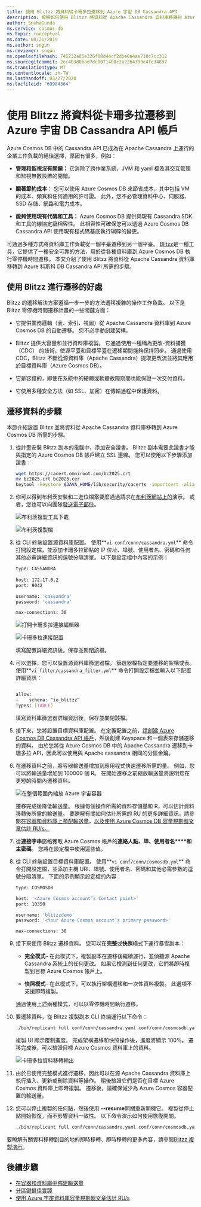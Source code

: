 ```yaml
---
title: 使用 Blitzz 將資料從卡珊多拉遷移到 Azure 宇宙 DB Cassandra API
description: 瞭解如何使用 Blitzz 將資料從 Apache Cassandra 資料庫移轉到 Azure 宇宙 DB Cassandra API。
author: SnehaGunda
ms.service: cosmos-db
ms.topic: conceptual
ms.date: 08/21/2019
ms.author: sngun
ms.reviewer: sngun
ms.openlocfilehash: 746232a85e326f08d44cf2dbe0a4ae718c7cc312
ms.sourcegitcommit: 2ec4b3d0bad7dc0071400c2a2264399e4fe34897
ms.translationtype: MT
ms.contentlocale: zh-TW
ms.lasthandoff: 03/27/2020
ms.locfileid: "69984364"
---
```

# <a name="migrate-data-from-cassandra-to-azure-cosmos-db-cassandra-api-account-using-blitzz"></a>使用 Blitzz 將資料從卡珊多拉遷移到 Azure 宇宙 DB Cassandra API 帳戶

Azure Cosmos DB 中的 Cassandra API 已成為在 Apache Cassandra 上運行的企業工作負載的絕佳選擇，原因有很多，例如： 

* **管理和監視沒有開銷：** 它消除了跨作業系統、JVM 和 yaml 檔及其交互管理和監視無數設置的開銷。

* **顯著節約成本：** 您可以使用 Azure Cosmos DB 來節省成本，其中包括 VM 的成本、頻寬和任何適用的許可證。 此外，您不必管理資料中心、伺服器、SSD 存儲、網路和電力成本。 

* **能夠使用現有代碼和工具：** Azure Cosmos DB 提供與現有 Cassandra SDK 和工具的線協定級相容性。 此相容性可確保您可以透過 Azure Cosmos DB Cassandra API 使用現有程式碼基底執行瑣碎的變更。

可通過多種方式將資料庫工作負載從一個平臺遷移到另一個平臺。 [Blitzz](https://www.blitzz.io)是一種工具，它提供了一種安全可靠的方法，用於從各種資料庫到 Azure Cosmos DB 執行零停機時間遷移。 本文介紹了使用 Blitzz 將資料從 Apache Cassandra 資料庫移轉到 Azure 科斯科 DB Cassandra API 所需的步驟。

## <a name="benefits-using-blitzz-for-migration"></a>使用 Blitzz 進行遷移的好處

Blitzz 的遷移解決方案遵循一步一步的方法遷移複雜的操作工作負載。 以下是 Blitzz 零停機時間遷移計畫的一些關鍵方面：

* 它提供業務邏輯（表、索引、視圖）從 Apache Cassandra 資料庫到 Azure Cosmos DB 的自動遷移。 您不必手動創建架構。

* Blitzz 提供大容量和並行資料庫複製。 它通過使用一種稱為更改-資料捕獲 （CDC） 的技術，使源平臺和目標平臺在遷移期間能夠保持同步。 通過使用 CDC，Blitzz 不斷從源資料庫（Apache Cassandra）提取更改流並將其應用於目標資料庫（Azure Cosmos DB）。

* 它是容錯的，即使在系統中的硬體或軟體故障期間也能保證一次交付資料。

* 它使用多種安全方法（如 SSL、加密）在傳輸過程中保護資料。

## <a name="steps-to-migrate-data"></a>遷移資料的步驟

本節介紹設置 Blitzz 並將資料從 Apache Cassandra 資料庫移轉到 Azure Cosmos DB 所需的步驟。

1. 從計畫安裝 Blitzz 副本的電腦中，添加安全證書。 Blitzz 副本需要此證書才能與指定的 Azure Cosmos DB 帳戶建立 SSL 連線。 您可以使用以下步驟添加證書：

   ```bash
   wget https://cacert.omniroot.com/bc2025.crt
   mv bc2025.crt bc2025.cer
   keytool -keystore $JAVA_HOME/lib/security/cacerts -importcert -alias bc2025ca -file bc2025.cer
   ```

1. 你可以得到布利茨安裝和二進位檔案要麼通過請求在[布利茨網站上的](https://www.blitzz.io)演示。 或者，您也可以向團隊[發送電子郵件](mailto:success@blitzz.io)。

   ![布利茨複製工具下載](./media/cassandra-migrate-cosmos-db-blitzz/blitzz-replicant-download.png)

   ![布利茨複製檔](./media/cassandra-migrate-cosmos-db-blitzz/replicant-files.png)

1. 從 CLI 終端設置源資料庫配置。 使用**`vi conf/conn/cassandra.yml`** 命令打開設定檔，並添加卡珊多拉節點的 IP 位址、埠號、使用者名、密碼和任何其他必需詳細資訊的逗號分隔清單。 以下是設定檔中內容的示例：

   ```bash
   type: CASSANDRA
  
   host: 172.17.0.2
   port: 9042

   username: 'cassandra'
   password: 'cassandra'

   max-connections: 30

   ```

   ![打開卡珊多拉連接編輯器](./media/cassandra-migrate-cosmos-db-blitzz/open-connection-editor-cassandra.png)

   ![卡珊多拉連接配置](./media/cassandra-migrate-cosmos-db-blitzz/cassandra-connection-configuration.png)

   填寫配置詳細資訊後，保存並關閉該檔。

1. 可以選擇，您可以設置源資料庫篩選器檔。 篩選器檔指定要遷移的架構或表。 使用**`vi filter/cassandra_filter.yml`** 命令打開設定檔並輸入以下配置詳細資訊：

   ```bash

   allow:
   -    schema: “io_blitzz”
   Types: [TABLE]
   ```

   填寫資料庫篩選器詳細資訊後，保存並關閉該檔。

1. 接下來，您將設置目標資料庫配置。 在定義配置之前，[請創建 Azure Cosmos DB Cassandra API 帳戶](create-cassandra-dotnet.md#create-a-database-account)，然後創建 Keyspace 和一個表來存儲遷移的資料。 由於您將從 Azure Cosmos DB 中的 Apache Cassandra 遷移到卡珊多拉 API，因此可以使用與 Apache cassandra 相同的分區金鑰。

1. 在遷移資料之前，將容器輸送量增加到應用程式快速遷移所需的量。 例如，您可以將輸送量增加到 100000 個 R。 在開始遷移之前縮放輸送量將説明您在更短的時間內遷移資料。

   ![在整個範圍內縮放 Azure 宇宙容器](./media/cassandra-migrate-cosmos-db-blitzz/scale-throughput.png)

   遷移完成後降低輸送量。 根據每個操作所需的資料存儲量和 R，可以估計資料移轉後所需的輸送量。 要瞭解有關如何估計所需的 RU 的更多詳細資訊，請參閱[在容器和資料庫上預配輸送量](set-throughput.md)，[以及使用 Azure Cosmos DB 容量規劃器文章估計 RU/s。](estimate-ru-with-capacity-planner.md)

1. 從**連接字串**窗格獲取 Azure Cosmos 帳戶的**連絡人點、埠、使用者名****和主密碼**。 您將在設定檔中使用這些值。

1. 從 CLI 終端設置目標資料庫配置。 使用**`vi conf/conn/cosmosdb.yml`** 命令打開設定檔，並添加主機 URI、埠號、使用者名、密碼和其他必需參數的逗號分隔清單。 下面的示例顯示設定檔的內容：

   ```bash
   type: COSMOSDB

   host: '<Azure Cosmos account’s Contact point>'
   port: 10350

   username: 'blitzzdemo'
   password: '<Your Azure Cosmos account’s primary password>'

   max-connections: 30
   ```

1. 接下來使用 Blitzz 遷移資料。 您可以在**完整**或**快照**模式下運行暴雪副本：

   * **完全模式**– 在此模式下，複製副本在遷移後繼續運行，並偵聽源 Apache Cassandra 系統上的任何更改。 如果它檢測到任何更改，它們將即時複製到目標 Azure Cosmos 帳戶上。

   * **快照模式**– 在此模式下，可以執行架構遷移和一次性資料複製。 此選項不支援即時複製。

   通過使用上述兩種模式，可以以零停機時間執行遷移。 

1. 要遷移資料，從 Blitzz 複製副本 CLI 終端運行以下命令：

   ```bash
   ./bin/replicant full conf/conn/cassandra.yaml conf/conn/cosmosdb.yaml --filter filter/cassandra_filter.yaml --replace-existing
   ```

   複製 UI 顯示覆制進度。 完成架構遷移和快照操作後，進度將顯示 100%。 遷移完成後，可以驗證目標 Azure Cosmos 資料庫上的資料。

   ![卡珊多拉資料移轉輸出](./media/cassandra-migrate-cosmos-db-blitzz/cassandra-data-migration-output.png)


1. 由於已使用完整模式進行遷移，因此可以在源 Apache Cassandra 資料庫上執行插入、更新或刪除資料等操作。 稍後驗證它們是否在目標 Azure Cosmos 資料庫上即時複製。 遷移後，請確保減少為 Azure Cosmos 容器配置的輸送量。

1. 您可以停止複製的任何點，然後使用 **--resume**開關重新開機它。 複製從停止點開始恢復，而不影響資料一致性。 以下命令演示如何使用恢復開關。

   ```bash
   ./bin/replicant full conf/conn/cassandra.yaml conf/conn/cosmosdb.yaml --filter filter/cassandra_filter.yaml --replace-existing --resume
   ```

要瞭解有關資料移轉到目的地的即時移轉、即時移轉的更多內容，請參閱[Blitzz 複製演示](https://www.youtube.com/watch?v=fsUhF9LUZmM)。

## <a name="next-steps"></a>後續步驟

* [在容器和資料庫中佈建輸送量](set-throughput.md) 
* [分區鍵最佳實踐](partitioning-overview.md#choose-partitionkey)
* [使用 Azure 宇宙資料庫容量規劃器文章估計 RU/s](estimate-ru-with-capacity-planner.md)